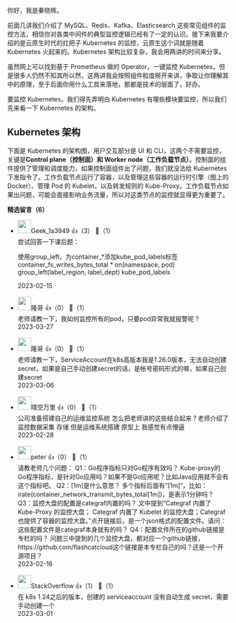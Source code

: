 你好，我是秦晓辉。

前面几讲我们介绍了 MySQL、Redis、Kafka、Elasticsearch 这些常见组件的监控方法，相信你对各类中间件的典型监控逻辑已经有了一定的认识。接下来我要介绍的是云原生时代的扛把子 Kubernetes 的监控，云原生这个词就是随着 Kubernetes 火起来的。Kubernetes 架构比较复杂，我会用两讲的时间来分享。

虽然网上可以找到基于 Prometheus 做的 Operator，一键监控 Kubernetes，但是很多人仍然不知其所以然，这两讲我会按照组件粒度掰开来讲，争取让你理解其中的原理，至于后面你用什么工具来落地，那都是技术的层面了，好办。

要监控 Kubernetes，我们得先弄明白 Kubernetes 有哪些模块要监控，所以我们先来看一下 Kubernetes 的架构。

## Kubernetes 架构

下面是 Kubernetes 的架构图，用户交互部分是 UI 和 CLI，这两个不需要监控，关键是**Control plane（控制面）和 Worker node（工作负载节点）**。控制面的组件提供了管理和调度能力，如果控制面组件出了问题，我们就没法给 Kubernetes 下发指令了。工作负载节点运行了容器，以及管理这些容器的运行时引擎（图上的 Docker）、管理 Pod 的 Kubelet，以及转发规则的 Kube-Proxy。工作负载节点如果出问题，可能会直接影响业务流量，所以对这类节点的监控就显得更为重要了。
<div><strong>精选留言（6）</strong></div><ul>
<li><img src="" width="30px"><span>Geek_1a3949</span> 👍（3） 💬（1）<div>尝试回答一下课后题：

使用group_left，为container_*添加kube_pod_labels标签
container_fs_writes_bytes_total * on(namespace, pod) group_left(label_region, label_dept) kube_pod_labels</div>2023-02-15</li><br/><li><img src="https://static001.geekbang.org/account/avatar/00/1b/5d/52/21275675.jpg" width="30px"><span>隆哥</span> 👍（0） 💬（1）<div>老师请教一下，我如何监控所有的pod，只要pod异常我就报警呢？</div>2023-03-27</li><br/><li><img src="https://static001.geekbang.org/account/avatar/00/1b/5d/52/21275675.jpg" width="30px"><span>隆哥</span> 👍（0） 💬（1）<div>老师请教一下，ServiceAccount在k8s高版本我是1.26.0版本，无法自动创建secret，如果是自己手动创建secret的话，是帐号密码形式的嘛，如果自己创建secret</div>2023-03-06</li><br/><li><img src="https://static001.geekbang.org/account/avatar/00/12/08/8b/1b7d0463.jpg" width="30px"><span>晴空万里</span> 👍（0） 💬（1）<div>公司准备搭建自己的运维监控系统 怎么把老师讲的这些结合起来？老师介绍了监控数据采集 存储 但是运维系统搭建 原型上 我感觉有点懵逼</div>2023-02-28</li><br/><li><img src="https://static001.geekbang.org/account/avatar/00/10/25/87/f3a69d1b.jpg" width="30px"><span>peter</span> 👍（0） 💬（1）<div>请教老师几个问题：
Q1：Go程序指标只对Go程序有效吗？
Kube-proxy的Go程序指标，是针对Go应用吗？如果不是Go应用呢？比如Java应用就不会有这个指标吧。
Q2：[1m]是什么意思？
多个指标后面有”[1m]”，比如：irate(container_network_transmit_bytes_total[1m])，是表示1分钟吗？
Q3：监控大盘的配置是categraf内置的吗？
文中提到“Categraf 内置了 Kube-Proxy 的监控大盘；
Categraf 内置了 Kubelet 的监控大盘；Categraf 也提供了容器的监控大盘。”点开链接后，是一个json格式的配置文件。请问：这些配置文件是categraf本身就有的吗？
Q4：配置文件所在的github链接是专栏的吗？
问题三中提到的几个监控大盘，都对应一个github链接，https:&#47;&#47;github.com&#47;flashcatcloud这个链接是本专栏自己的吗？还是一个开源项目？</div>2023-02-16</li><br/><li><img src="https://static001.geekbang.org/account/avatar/00/0f/7c/25/19cbcd56.jpg" width="30px"><span>StackOverflow</span> 👍（1） 💬（1）<div>在 k8s 1.24之后的版本，创建的 serviceaccount 没有自动生成 secret，需要手动创建一个</div>2023-03-01</li><br/>
</ul>